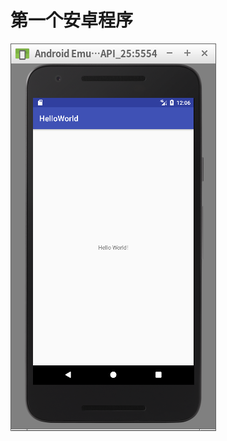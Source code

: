 # 第一个安卓程序
![第一个安卓程序](https://github.com/lyb707818825/fjnuAndroid/blob/master/HelloWorld/picture/HelloWorld.png)
